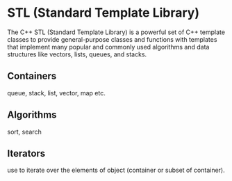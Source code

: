 # STL (Standard Template Library)
The C++ STL (Standard Template Library) is a powerful set of C++ template classes to provide general-purpose classes and functions with templates that implement many popular and commonly used algorithms and data structures like vectors, lists, queues, and stacks.

## Containers
queue, stack, list, vector, map etc.

## Algorithms
sort, search 

## Iterators
use to iterate over the elements of object (container or subset of container).